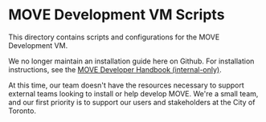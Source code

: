 # MOVE Development VM Scripts

This directory contains scripts and configurations for the MOVE Development VM.

We no longer maintain an installation guide here on Github.  For installation instructions, see the [MOVE Developer Handbook (internal-only)](https://www.notion.so/bditto/MOVE-Developer-Handbook-182de05ad8a94888b52ccc68093a497a).

At this time, our team doesn't have the resources necessary to support external teams looking to install or help develop MOVE.  We're a small team, and our first priority is to support our users and stakeholders at the City of Toronto.

